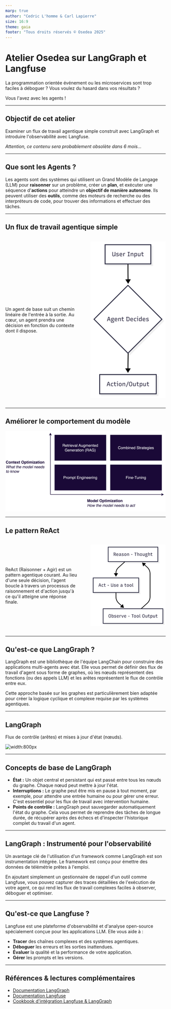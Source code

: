 ```yaml
---
marp: true
author: "Cedric L'homme & Carl Lapierre"
size: 16:9
theme: gaia
footer: "Tous droits réservés © Osedea 2025"
---
```


<style>
@import url('https://fonts.googleapis.com/css2?family=Inter:wght@400;700&display=swap');

:root {
  --color-background: #ffffff;
  --color-foreground: #1a0937;
  --color-highlight: #1a0937;
  --font-family: 'Inter', sans-serif;
  --font-family-heading: 'Inter', sans-serif;
}

section.lead {
  background-color: #1a0937;
}

section.lead h1 {
  color: #925cff;
  text-align: left;
}

section.lead p {
  color: white;
  text-align: left;
}

.container {
  display: flex;
  gap: 2rem;
  align-items: center;
}
.col {
  flex: 1;
}
.col-center {
  display: flex;
  justify-content: center;
}
</style>

<!-- _class: lead -->

# Atelier Osedea sur LangGraph et Langfuse

La programmation orientée événement ou les microservices sont trop faciles à déboguer ? Vous voulez du hasard dans vos résultats ?

Vous l'avez avec les agents !

---

## Objectif de cet atelier

Examiner un flux de travail agentique simple construit avec LangGraph et introduire l'observabilité avec Langfuse.

*Attention, ce contenu sera probablement obsolète dans 6 mois...*

---

## Que sont les Agents ?

Les agents sont des systèmes qui utilisent un Grand Modèle de Langage (LLM) pour **raisonner** sur un problème, créer un **plan**, et exécuter une séquence d'**actions** pour atteindre un **objectif de manière autonome**. Ils peuvent utiliser des **outils**, comme des moteurs de recherche ou des interpréteurs de code, pour trouver des informations et effectuer des tâches.

---

## Un flux de travail agentique simple

<div class="container">
<div class="col">
Un agent de base suit un chemin linéaire de l'entrée à la sortie. Au cœur, un agent prendra une décision en fonction du contexte dont il dispose.
</div>
<div class="col col-center">

![width:230px](./assets/agent.png)

</div>
</div>

---
## Améliorer le comportement du modèle

![width:970px](./assets/agent-behaviour.png)

---

## Le pattern ReAct

<div class="container">
<div class="col">
ReAct (Raisonner + Agir) est un pattern agentique courant. Au lieu d'une seule décision, l'agent boucle à travers un processus de raisonnement et d'action jusqu'à ce qu'il atteigne une réponse finale.
</div>
<div class="col col-center">

![width:400px](./assets/react.png)

</div>
</div>

---

## Qu'est-ce que LangGraph ?

LangGraph est une bibliothèque de l'équipe LangChain pour construire des applications multi-agents avec état. Elle vous permet de définir des flux de travail d'agent sous forme de graphes, où les nœuds représentent des fonctions (ou des appels LLM) et les arêtes représentent le flux de contrôle entre eux.

Cette approche basée sur les graphes est particulièrement bien adaptée pour créer la logique cyclique et complexe requise par les systèmes agentiques.

---

## LangGraph

Flux de contrôle (arêtes) et mises à jour d'état (nœuds).

![width:800px](https://langchain-ai.github.io/langgraph/concepts/img/agent_workflow.png)

---

## Concepts de base de LangGraph

*   **État :** Un objet central et persistant qui est passé entre tous les nœuds du graphe. Chaque nœud peut mettre à jour l'état.
*   **Interruptions :** Le graphe peut être mis en pause à tout moment, par exemple, pour attendre une entrée humaine ou pour gérer une erreur. C'est essentiel pour les flux de travail avec intervention humaine.
*   **Points de contrôle :** LangGraph peut sauvegarder automatiquement l'état du graphe. Cela vous permet de reprendre des tâches de longue durée, de récupérer après des échecs et d'inspecter l'historique complet du travail d'un agent.

---

## LangGraph : Instrumenté pour l'observabilité

Un avantage clé de l'utilisation d'un framework comme LangGraph est son instrumentation intégrée. Le framework est conçu pour émettre des données de télémétrie prêtes à l'emploi.

En ajoutant simplement un gestionnaire de rappel d'un outil comme Langfuse, vous pouvez capturer des traces détaillées de l'exécution de votre agent, ce qui rend les flux de travail complexes faciles à observer, déboguer et optimiser.

---

## Qu'est-ce que Langfuse ?

Langfuse est une plateforme d'observabilité et d'analyse open-source spécialement conçue pour les applications LLM. Elle vous aide à :

- **Tracer** des chaînes complexes et des systèmes agentiques.
- **Déboguer** les erreurs et les sorties inattendues.
- **Évaluer** la qualité et la performance de votre application.
- **Gérer** les prompts et les versions.

---

## Références & lectures complémentaires

- [Documentation LangGraph](https://langchain-ai.github.io/langgraph/)
- [Documentation Langfuse](https://langfuse.com/docs)
- [Cookbook d'intégration Langfuse & LangGraph](https://langfuse.com/docs/integrations/langchain/example-python-langgraph) 